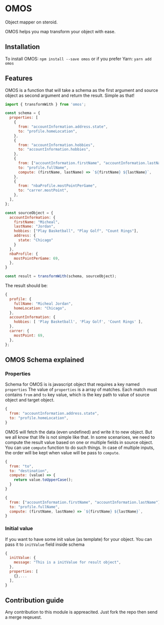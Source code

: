 # OMOS

Object mapper on steroid.

OMOS helps you map transform your object with ease.

## Installation
To install OMOS:
`npm install --save omos`
or if you prefer Yarn:
`yarn add omos`

## Features
OMOS is a function that will take a schema as the first argument and source object as second argument and return the result. Simple as that!

```javascript
import { transformWith } from 'omos';

const schema = {
  properties: [
    {
      from: "accountInformation.address.state",
      to: "profile.homeLocation",
    },
    {
      from: "accountInformation.hobbies",
      to: "accountInformation.hobbies",
    },
    {
      from: ["accountInformation.firstName", "accountInformation.lastName"],
      to: "profile.fullName",
      compute: (firstName, lastName) => `${firstName} ${lastName}`,
    },
    {
      from: "nbaProfile.mostPointPerGame",
      to: "carrer.mostPoint",
    },
  ],
};

const sourceObject = {
  accountInformation: {
    firstName: "Micheal",
    lastName: "Jordan",
    hobbies: ["Play Basketball", "Play Golf", "Count Rings"],
    address: {
      state: "Chicago"
    }
  },
  nbaProfile: {
    mostPointPerGame: 69,
  },
}

const result = transformWith(schema, sourceObject);
```
The result should be:
```javascript
{
  profile: {
    fullName: "Micheal Jordan",
    homeLocation: "Chicago",
  },
  accountInformation: {
    hobbies: [ 'Play Basketball', 'Play Golf', 'Count Rings' ],
  },
  carrer: {
    mostPoint: 69,
  },
};
```


## OMOS Schema explained
### Properties
Schema for OMOS is is javascript object that requires a key named `properties`
The value of `properties` is a array of matches.
Each match must contains `from` and `to` key value, which is the key path to value of source object and target object.
```javascript
{
  from: "accountInformation.address.state",
  to: "profile.homeLocation",
}
```
OMOS will fetch the data (even undefined) and write it to new object.
But we all know that life is not simple like that. In some scenarioes, we need to compute the result value based on one or multiple fields in source object. You can use `compute` function to do such things.
In case of multiple inputs, the order will be kept when value will be pass to `compute`.
```javascript
{
  from: "to",
  to: "destination",
  compute: (value) => {
    return value.toUpperCase();
  }
}

{
  from: ["accountInformation.firstName", "accountInformation.lastName"],
  to: "profile.fullName",
  compute: (firstName, lastName) => `${firstName} ${lastName}`,
}
```
### Initial value
If you want to have some init value (as template) for your object. You can pass it to `initValue` field inside schema
```javascript
{
  initValue: {
    message: "This is a initValue for result object",
  },
  properties: [
    {},...
  ],
}
```

## Contribution guide
Any contribution to this module is appreacited. Just fork the repo then send a merge reqeuest.